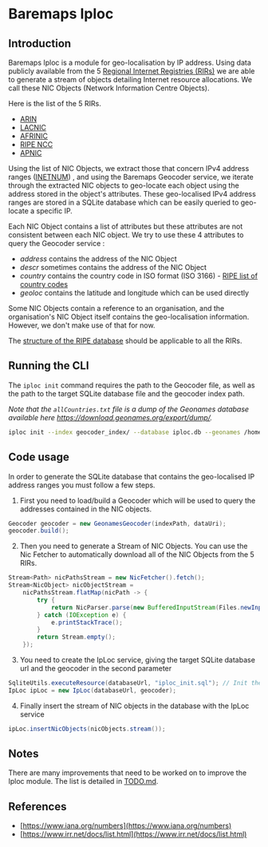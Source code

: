 # Baremaps Iploc

## Introduction

Baremaps Iploc is a module for geo-localisation by IP address. Using data publicly available from the 5
[Regional Internet Registries (RIRs)](https://whatismyipaddress.com/rir) we are able to generate a stream
of objects detailing Internet resource allocations. We call these NIC Objects (Network Information Centre Objects).

Here is the list of the 5 RIRs.

 - [ARIN](https://www.arin.net/)
 - [LACNIC](https://www.lacnic.net/)
 - [AFRINIC](https://afrinic.net/)
 - [RIPE NCC](https://www.ripe.net/)
 - [APNIC](https://www.apnic.net/)

Using the list of NIC Objects, we extract those that concern IPv4 address ranges ([INETNUM](https://www.ripe.net/manage-ips-and-asns/db/support/documentation/ripe-database-documentation/rpsl-object-types/4-2-descriptions-of-primary-objects/4-2-4-description-of-the-inetnum-object))
, and using the Baremaps Geocoder service, we iterate through the extracted NIC objects to geo-locate each object using the address stored in the object's attributes. 
These geo-localised IPv4 address ranges are stored in a SQLite database which can be easily queried to geo-locate a specific IP.

Each NIC Object contains a list of attributes but these attributes are not consistent between each NIC object. We try to use these 4 attributes to query the Geocoder service : 

- *address* contains the address of the NIC Object
- *descr* sometimes contains the address of the NIC Object
- *country* contains the country code in ISO format (ISO 3166) - [RIPE list of country codes](https://www.ripe.net/participate/member-support/list-of-members/list-of-country-codes-and-rirs)
- *geoloc* contains the latitude and longitude which can be used directly

Some NIC Objects contain a reference to an organisation, and the organisation's NIC Object itself contains the 
geo-localisation information. However, we don't make use of that for now.

The [structure of the RIPE database](https://www.ripe.net/manage-ips-and-asns/db/support/documentation/ripe-database-documentation/ripe-database-structure)
should be applicable to all the RIRs.

## Running the CLI

The `iploc init` command requires the path to the Geocoder file, as well as
the path to the target SQLite database file and the geocoder index path.

*Note that the `allCountries.txt` file is a dump of the Geonames database available here https://download.geonames.org/export/dump/.*

```bash
iploc init --index geocoder_index/ --database iploc.db --geonames /home/drabble/Downloads/allCountries.txt
```

## Code usage

In order to generate the SQLite database that contains the geo-localised IP address ranges you must follow a few steps.

1) First you need to load/build a Geocoder which will be used to query the addresses contained in the NIC objects.

```java
Geocoder geocoder = new GeonamesGeocoder(indexPath, dataUri);
geocoder.build();
```

2) Then you need to generate a Stream of NIC Objects. You can use the Nic Fetcher to automatically download all of the NIC Objects from the 5 RIRs.

```java
Stream<Path> nicPathsStream = new NicFetcher().fetch();
Stream<NicObject> nicObjectStream =
    nicPathsStream.flatMap(nicPath -> {
        try {
            return NicParser.parse(new BufferedInputStream(Files.newInputStream(nicPath)));
        } catch (IOException e) {
            e.printStackTrace();
        }
        return Stream.empty();
    });
```

3) You need to create the IpLoc service, giving the target SQLite database url and the geocoder in the second parameter

```java
SqliteUtils.executeResource(databaseUrl, "iploc_init.sql"); // Init the SQLite database
IpLoc ipLoc = new IpLoc(databaseUrl, geocoder);
```

4) Finally insert the stream of NIC objects in the database with the IpLoc service

```java
ipLoc.insertNicObjects(nicObjects.stream());
```

## Notes

There are many improvements that need to be worked on to improve the Iploc module. The list is detailed in [TODO.md](TODO.md).

## References
- [https://www.iana.org/numbers](https://www.iana.org/numbers)
- [https://www.irr.net/docs/list.html](https://www.irr.net/docs/list.html)
